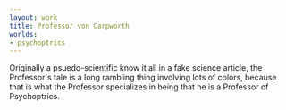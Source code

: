 ```yaml
---
layout: work
title: Professor von Carpworth
worlds:
- psychoptrics
---
```

Originally a psuedo-scientific know it all in a fake science article, the Professor's tale is a long rambling thing involving lots of colors, because that is what the Professor specializes in being that he is a Professor of Psychoptrics.